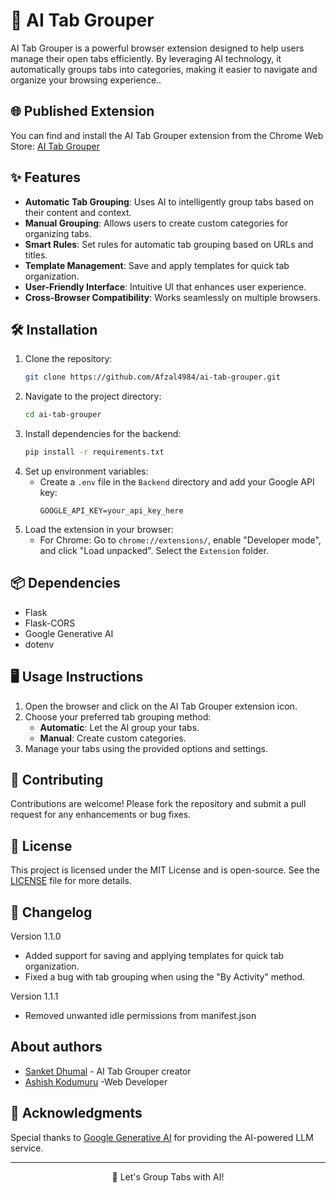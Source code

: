 # 🚀 **AI Tab Grouper**

AI Tab Grouper is a powerful browser extension designed to help users manage their open tabs efficiently. By leveraging AI technology, it automatically groups tabs into categories, making it easier to navigate and organize your browsing experience..

## 🌐 Published Extension

You can find and install the AI Tab Grouper extension from the Chrome Web Store: [AI Tab Grouper](https://chromewebstore.google.com/detail/ai-tabs-grouper/lchmibpgifelmdmdaoejkibjpepkddbb)

## ✨ Features

- **Automatic Tab Grouping**: Uses AI to intelligently group tabs based on their content and context.
- **Manual Grouping**: Allows users to create custom categories for organizing tabs.
- **Smart Rules**: Set rules for automatic tab grouping based on URLs and titles.
- **Template Management**: Save and apply templates for quick tab organization.
- **User-Friendly Interface**: Intuitive UI that enhances user experience.
- **Cross-Browser Compatibility**: Works seamlessly on multiple browsers.


## 🛠 Installation

1. Clone the repository:
   ```bash
   git clone https://github.com/Afzal4984/ai-tab-grouper.git
   ```
2. Navigate to the project directory:
   ```bash
   cd ai-tab-grouper
   ```
3. Install dependencies for the backend:
   ```bash
   pip install -r requirements.txt
   ```
4. Set up environment variables:
   - Create a `.env` file in the `Backend` directory and add your Google API key:
     ```
     GOOGLE_API_KEY=your_api_key_here
     ```
5. Load the extension in your browser:
   - For Chrome: Go to `chrome://extensions/`, enable "Developer mode", and click "Load unpacked". Select the `Extension` folder.

## 📦 Dependencies

- Flask
- Flask-CORS
- Google Generative AI
- dotenv

## 🖥 Usage Instructions

1. Open the browser and click on the AI Tab Grouper extension icon.
2. Choose your preferred tab grouping method:
   - **Automatic**: Let the AI group your tabs.
   - **Manual**: Create custom categories.
3. Manage your tabs using the provided options and settings.

## 🤝 Contributing

Contributions are welcome! Please fork the repository and submit a pull request for any enhancements or bug fixes.

## 📄 License

This project is licensed under the MIT License and is open-source. See the [LICENSE](LICENSE) file for more details.

## 📝 Changelog

Version 1.1.0

- Added support for saving and applying templates for quick tab organization.
- Fixed a bug with tab grouping when using the "By Activity" method.

Version 1.1.1

- Removed unwanted idle permissions from manifest.json

## About authors

- [Sanket Dhumal](https://github.com/Sanket3670) - AI Tab Grouper creator
- [Ashish Kodumuru](https://github.com/ASHISH15012005) -Web Developer

## 🙌 Acknowledgments

Special thanks to [Google Generative AI](https://ai.google/) for providing the AI-powered LLM service.

---

<p align="center">🚀 Let's Group Tabs with AI!</p>
